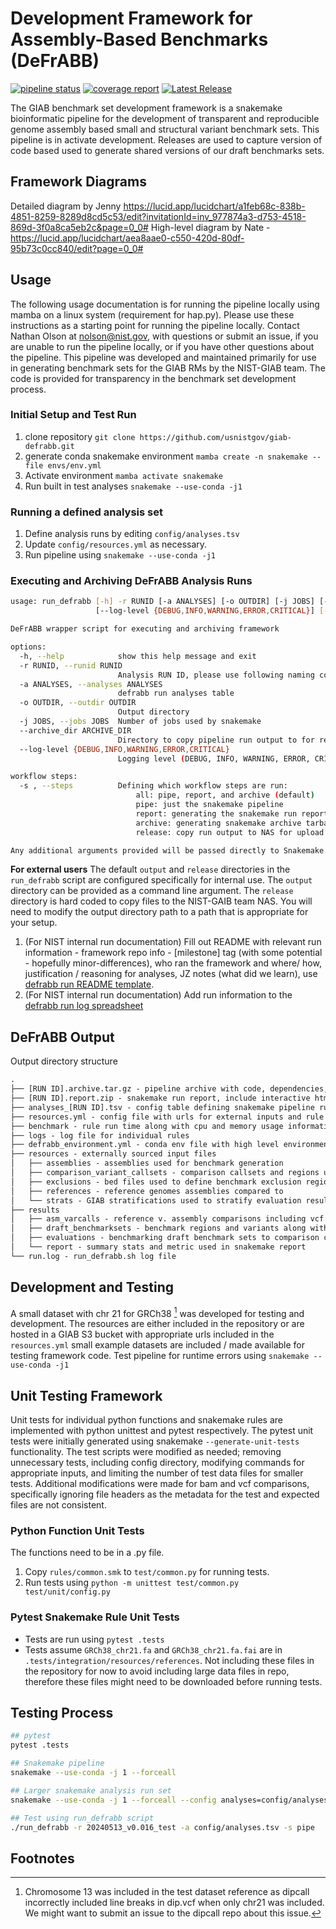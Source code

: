 # Development Framework for Assembly-Based Benchmarks (DeFrABB)
<!--gitlab badges-->
[![pipeline status](https://gitlab.nist.gov/gitlab/bbd-human-genomics/defrabb/badges/master/pipeline.svg)](https://gitlab.nist.gov/gitlab/bbd-human-genomics/defrabb/-/commits/master)
[![coverage report](https://gitlab.nist.gov/gitlab/bbd-human-genomics/defrabb/badges/master/coverage.svg)](https://gitlab.nist.gov/gitlab/bbd-human-genomics/defrabb/-/commits/master)
[![Latest Release](https://gitlab.nist.gov/gitlab/bbd-human-genomics/defrabb/-/badges/release.svg)](https://gitlab.nist.gov/gitlab/bbd-human-genomics/defrabb/-/releases)

<!-- Background -->
The GIAB benchmark set development framework is a snakemake bioinformatic pipeline for the development of transparent and reproducible genome assembly based small and structural variant benchmark sets.
This pipeline is in activate development.
Releases are used to capture version of code based used to generate shared versions of our draft benchmarks sets.

## Framework Diagrams

Detailed diagram by Jenny <https://lucid.app/lucidchart/a1feb68c-838b-4851-8259-8289d8cd5c53/edit?invitationId=inv_977874a3-d753-4518-869d-3f0a8ca5eb2c&page=0_0#>
High-level diagram by Nate -<https://lucid.app/lucidchart/aea8aae0-c550-420d-80df-95b73c0cc840/edit?page=0_0#>

<!-- Usage -->
## Usage

The following usage documentation is for running the pipeline locally using mamba on a linux system (requirement for hap.py).
Please use these instructions as a starting point for running the pipeline locally.
Contact Nathan Olson at <nolson@nist.gov>, with questions or submit an issue, if you are unable to run the pipeline locally,
or if you have other questions about the pipeline.
This pipeline was developed and maintained primarily for use in generating benchmark sets for the GIAB RMs by the NIST-GIAB team.
The code is provided for transparency in the benchmark set development process.

### Initial Setup and Test Run

1. clone repository `git clone https://github.com/usnistgov/giab-defrabb.git`
2. generate conda snakemake environment `mamba create -n snakemake --file envs/env.yml`
3. Activate environment `mamba activate snakemake`
4. Run built in test analyses `snakemake --use-conda -j1`

### Running a defined analysis set

1. Define analysis runs by editing `config/analyses.tsv`
2. Update `config/resources.yml` as necessary.
3. Run pipeline using `snakemake --use-conda -j1`

### Executing and Archiving DeFrABB Analysis Runs


```sh
usage: run_defrabb [-h] -r RUNID [-a ANALYSES] [-o OUTDIR] [-j JOBS] [--archive_dir ARCHIVE_DIR]
                   [--log-level {DEBUG,INFO,WARNING,ERROR,CRITICAL}] [-s]

DeFrABB wrapper script for executing and archiving framework

options:
  -h, --help            show this help message and exit
  -r RUNID, --runid RUNID
                        Analysis RUN ID, please use following naming convention YYYYMMDD_milestone_brief-id
  -a ANALYSES, --analyses ANALYSES
                        defrabb run analyses table
  -o OUTDIR, --outdir OUTDIR
                        Output directory
  -j JOBS, --jobs JOBS  Number of jobs used by snakemake
  --archive_dir ARCHIVE_DIR
                        Directory to copy pipeline run output to for release. Primarily intended for internal NIST use.
  --log-level {DEBUG,INFO,WARNING,ERROR,CRITICAL}
                        Logging level (DEBUG, INFO, WARNING, ERROR, CRITICAL)

workflow steps:
  -s , --steps          Defining which workflow steps are run:
                            all: pipe, report, and archive (default)
                            pipe: just the snakemake pipeline
                            report: generating the snakemake run report
                            archive: generating snakemake archive tarball
                            release: copy run output to NAS for upload to Google Drive (internal NIST use-case)

Any additional arguments provided will be passed directly to Snakemake.
```

__For external users__ The default `output` and `release` directories in the `run_defrabb` 
script are configured specifically for internal use.
The `output` directory can be provided as a command line argument.
The  `release` directory is hard coded to copy files to the NIST-GAIB team NAS. 
You will need to modify the output directory path to a path that is appropriate for your setup.


1. (For NIST internal run documentation) Fill out README with relevant run information - framework repo info - [milestone] tag (with some potential - hopefully minor-differences), who ran the framework and where/ how, justification / reasoning for analyses, JZ notes (what did we learn), use [defrabb run README template](https://docs.google.com/document/d/1yTXP-3OQxXfGl7kIyXWMTac-USMgiMNPhz10GXwBro0/edit?usp=sharing).
1. (For NIST internal run documentation) Add run information to the [defrabb run log spreadsheet](https://docs.google.com/spreadsheets/d/183LuUat1VCJo2dL7fu0LFMOy8CBA5FTo4WyOVsx4U6o/edit?usp=sharing)

## DeFrABB Output

Output directory structure

```txt
.
├── [RUN ID].archive.tar.gz - pipeline archive with code, dependencies, and input generated by snakemake
├── [RUN ID].report.zip - snakemake run report, include interactive html with run information and some results
├── analyses_[RUN ID].tsv - config table defining snakemake pipeline run
├── resources.yml - config file with urls for external inputs and rule parameters
├── benchmark - rule run time along with cpu and memory usage information
├── logs - log file for individual rules
├── defrabb_environment.yml - conda env file with high level environment used to run pipeline
├── resources - externally sourced input files
│   ├── assemblies - assemblies used for benchmark generation
│   ├── comparison_variant_callsets - comparison callsets and regions use in benchmark evaluations
│   ├── exclusions - bed files used to define benchmark exclusion regions
│   ├── references - reference genomes assemblies compared to
│   └── strats - GIAB stratifications used to stratify evaluation results
├── results
│   ├── asm_varcalls - reference v. assembly comparisons including vcf annotations
│   ├── draft_benchmarksets - benchmark regions and variants along with intermediate files
│   ├── evaluations - benchmarking draft benchmark sets to comparison callsets
│   └── report - summary stats and metric used in snakemake report
└── run.log - run_defrabb.sh log file
```

## Development and Testing

A small dataset with chr 21 for GRCh38 [^1] was developed for testing and development.
The resources are either included in the repository or are hosted in a GIAB S3 bucket with appropriate urls included in the `resources.yml`
small example datasets are included / made available for testing framework code.
Test pipeline for runtime errors using `snakemake --use-conda -j1`

## Unit Testing Framework

Unit tests for individual python functions and snakemake rules are implemented with python unittest and pytest respectively.
The  pytest unit tests were initially generated using snakemake `--generate-unit-tests` functionality.
The test scripts were modified as needed;
removing unnecessary tests, including config directory, modifying commands for appropriate inputs, and limiting the number of test data files for smaller tests.
Additional modifications were made for bam and vcf comparisons, specifically ignoring file headers as the metadata for the test and expected files are not consistent.

### Python Function Unit Tests

The functions need to be in a .py file.

1. Copy `rules/common.smk` to `test/common.py` for running tests.
2. Run tests using `python -m unittest test/common.py test/unit/config.py`

### Pytest Snakemake Rule Unit Tests

- Tests are run using `pytest .tests`
- Tests assume `GRCh38_chr21.fa` and `GRCh38_chr21.fa.fai` are in `.tests/integration/resources/references`.
Not including these files in the repository for now to avoid including large data files in repo, therefore these files might need to be downloaded before running tests.

## Testing Process

```sh
## pytest
pytest .tests

## Snakemake pipeline
snakemake --use-conda -j 1 --forceall

## Larger snakemake analysis run set
snakemake --use-conda -j 1 --forceall --config analyses=config/analyses_fulltest.tsv

## Test using run_defrabb script
./run_defrabb -r 20240513_v0.016_test -a config/analyses.tsv -s pipe
```

<!-- Resources/ Citations -->

## Footnotes

[^1]: Chromosome 13 was included in the test dataset reference as dipcall incorrectly included line breaks in dip.vcf when only chr21 was included. We might want to submit an issue to the dipcall repo about this issue.
